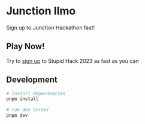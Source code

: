 # Junction Ilmo

Sign up to Junction Hackathon fast!

## Play Now!

Try to [sign up](https://junction-ilmo.vercel.app/) to Stupid Hack 2023 as fast as you can

## Development

```bash
# install dependencies
pnpm install

# run dev server
pnpm dev
```
